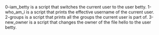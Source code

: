 0-iam_betty is a script that switches the current user to the user betty.
1-who_am_i is a script that prints the effective username of the current user.
2-groups is a script that prints all the groups the current user is part of.
3-new_owner is a script that changes the owner of the file hello to the user betty.
